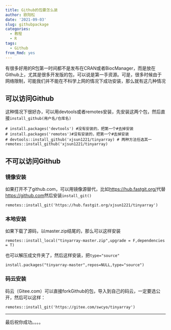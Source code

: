 ```yaml
---
title: Github的包要怎么装
author: 欧阳松
date: '2021-09-03'
slug: githubpackage
categories:
  - 教程
  - R
tags:
  - Github
from_Rmd: yes
---
```


有很多好用的R包第一时间都不是发布在CRAN或者BiocManager，而是放在Github上，尤其是很多开发版的包，可以说是第一手资源。可是，很多时候由于网络限制，可能我们并不能在不科学上网的情况下成功安装，那么就有这几种情况

## 可以访问Github

这种情况下很好办，可以用devtools或者remotes安装，先安装这两个包，然后直接`install_github(用户名/仓库名)`

    # install.packages('devtools') #没有安装的，把第一个#去掉安装
    # install.packages('remotes')#没有安装的，把第一个#去掉安装
    # devtools::install_github('xjsun1221/tinyarray) # 两种方法任选其一
    remotes::install_github('xjsun1221/tinyarray)

## 不可以访问Github

### 镜像安装

如果打开不了github.com，可以用镜像源替代，比如<https://hub.fastgit.org/>代替<https://github.com>然后安装`install_git()`

    remotes::install_git('https://hub.fastgit.org/xjsun1221/tinyarray')

### 本地安装

如果下载了源码，以master.zip结尾的，那么可以这样安装

    remotes::install_local("tinyarray-master.zip",upgrade = F,dependencies = T)

也可以解压成文件夹了，然后这样安装，把`type="source"`

    install.packages("tinyarray-master",repos=NULL,type="source")

### 码云安装

码云（Gitee.com）可以直接forkGithub的包，导入到自己的码云，一定要选公开，然后可以这样：

    remotes::install_git('https://gitee.com/swcyo/tinyarray')

---

最后祝你成功。。。。
